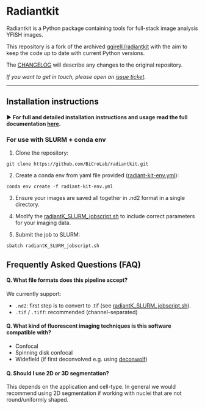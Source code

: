 # Radiantkit 
Radiantkit is a Python package containing tools for full-stack
image analysis YFISH images.

This repository is a fork of the archived
[ggirelli/radiantkit](https://github.com/ggirelli/radiantkit) with the
aim to keep the code up to date with current Python versions.      

The [CHANGELOG](https://bicrolab.github.io/radiantkit/changelog.html) will
describe any changes to the original repository.

_If you want to get in touch, please open an [issue
ticket](https://github.com/BiCroLab/radiantkit/issues)_.
***

## Installation instructions
#### :arrow_forward: For full and detailed installation instructions and usage read the full documentation [here](https://bicrolab.github.io/radiantkit/).

### For use with SLURM + conda env
1. Clone the repository:   
```
git clone https://github.com/BiCroLab/radiantkit.git
```

2. Create a conda env from yaml file provided ([radiant-kit-env.yml](radiant-kit-env.yml)):   
```
conda env create -f radiant-kit-env.yml
```   

3. Ensure your images are saved all together in .nd2 format in a single directory.

4. Modify the [radiantK_SLURM_jobscript.sh](./radiantK_SLURM_jobscript.sh) to include correct parameters for your imaging data.

5. Submit the job to SLURM:   
```
sbatch radiantK_SLURM_jobscript.sh
```

## Frequently Asked Questions (FAQ)

#### Q. What file formats does this pipeline accept?
We currently support:
- `.nd2`: first step is to convert to .tif (see [radiantK_SLURM_jobscript.sh](./radiantK_SLURM_jobscript.sh)).
- `.tif` / `.tiff`: recommended (channel-separated)

#### Q. What kind of fluorescent imaging techniques is this software compatible with?
- Confocal
- Spinning disk confocal
- Widefield (if first deconvolved e.g. using [deconwolf](https://github.com/elgw/deconwolf))

#### Q. Should I use 2D or 3D segmentation?
This depends on the application and cell-type. In general we would recommend using 2D segmentation if working with nuclei that are not round/uniformly shaped.


